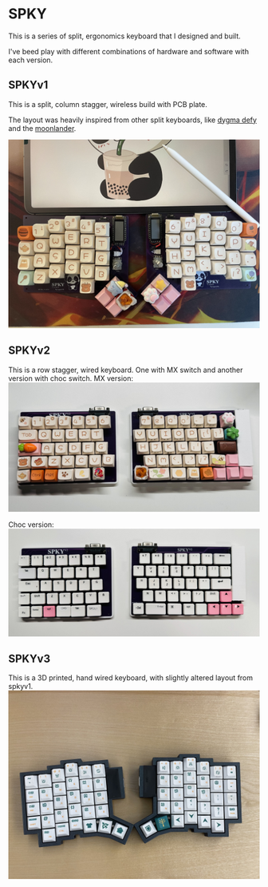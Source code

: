 # SPKY
This is a series of split, ergonomics keyboard that I designed and built.

I've beed play with different combinations of hardware and software with each version.

## SPKYv1
This is a split, column stagger, wireless build with PCB plate.

The layout was heavily inspired from other split keyboards, like [dygma defy](https://dygma.com/pages/defy) and the [moonlander](https://www.zsa.io/moonlander).

![spkyv1_final](./spkyv1/final.jpeg)

## SPKYv2
This is a row stagger, wired keyboard. One with MX switch and another version with choc switch.
MX version:
![spkyv2_mx_final](./spkyv2/mx_final.jpeg)

Choc version:
![spkyv2_choc_final](./spkyv2/choc_final.jpeg)

## SPKYv3
This is a 3D printed, hand wired keyboard, with slightly altered layout from spkyv1.
![spkyv3_final](./spkyv3/final.jpeg)